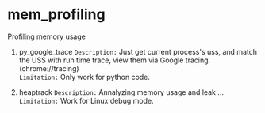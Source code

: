 # mem_profiling
Profiling memory usage

1. py_google_trace 
``Description:`` Just get current process's uss, and match the USS with run time trace, view them via Google tracing.(chrome://tracing) <br>
``Limitation:`` Only work for python code. <br>

2. heaptrack
``Description:`` Annalyzing memory usage and leak ... <br>
``Limitation:`` Work for Linux debug mode. <br>